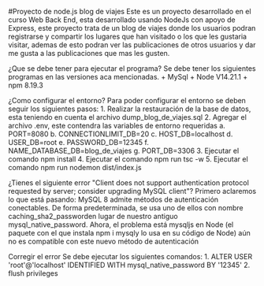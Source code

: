 #Proyecto de node.js blog de viajes
Este es un proyecto desarrollado en el curso Web Back End, esta desarrollado usando NodeJs con apoyo de Express, este proyecto trata de un blog de viajes donde los usuarios podran registrarse y compartir los lugares que han visitado o los que les gustaria visitar, ademas de esto podran ver las publicaciones de otros usuarios y dar me gusta a las publicaciones que mas les gusten.

¿Que se debe tener para ejecutar el programa?
Se debe tener los siguientes programas en las versiones aca mencionadas.
    + MySql
    + Node V14.21.1
    + npm 8.19.3

¿Como configurar el entorno?
Para poder configurar el entorno se deben seguir los siguientes pasos:
    1. Realizar la restauración de la base de datos, esta teniendo en cuenta el archivo dump_blog_de_viajes.sql
    2. Agregar el archivo .env, este contendra las variables de entorno requeridas
        a. PORT=8080
        b. CONNECTIONLIMIT_DB=20
        c. HOST_DB=localhost
        d. USER_DB=root
        e. PASSWORD_DB=12345
        f. NAME_DATABASE_DB=blog_de_viajes
        g. PORT_DB=3306
    3. Ejecutar el comando npm install
    4. Ejecutar el comando npm run tsc -w
    5. Ejecutar el comando npm run nodemon dist/index.js

¿Tienes el siguiente error "Client does not support authentication protocol requested by server; consider upgrading MySQL client"?
Primero aclaremos lo que está pasando:
    MySQL 8 admite métodos de autenticación conectables. De forma predeterminada, se usa uno de ellos con nombre caching_sha2_passworden lugar de nuestro antiguo mysql_native_password.
    Ahora, el problema está mysqljs en Node (el paquete con el que instala npm i mysqly lo usa en su código de Node) aún no es compatible con este nuevo método de autenticación

Corregir el error
Se debe ejecutar los siguientes comandos:
    1. ALTER USER 'root'@'localhost' IDENTIFIED WITH mysql_native_password BY '12345'
    2. flush privileges